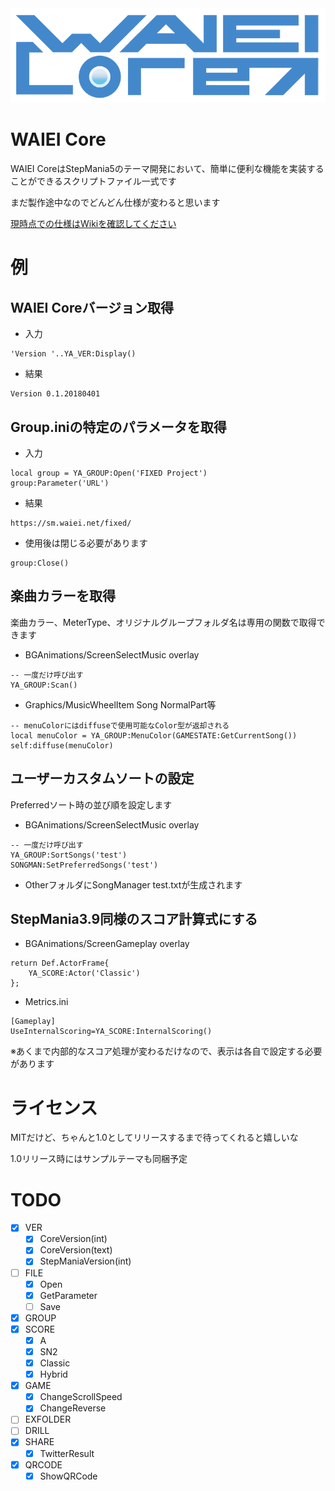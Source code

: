 <img src="sample/img/core-logo.png" alt="WAIEI Coreロゴ" title="WAIEI Coreロゴ">

# WAIEI Core
WAIEI CoreはStepMania5のテーマ開発において、簡単に便利な機能を実装することができるスクリプトファイル一式です

まだ製作途中なのでどんどん仕様が変わると思います

[現時点での仕様はWikiを確認してください](https://github.com/waiei/WAIEI-Core/wiki)


# 例
## WAIEI Coreバージョン取得

- 入力

```
'Version '..YA_VER:Display()
```

- 結果

```
Version 0.1.20180401
```

## Group.iniの特定のパラメータを取得

- 入力

```
local group = YA_GROUP:Open('FIXED Project')
group:Parameter('URL')
```

- 結果

```
https://sm.waiei.net/fixed/
```

- 使用後は閉じる必要があります

```
group:Close()
```

## 楽曲カラーを取得
楽曲カラー、MeterType、オリジナルグループフォルダ名は専用の関数で取得できます

- BGAnimations/ScreenSelectMusic overlay

```
-- 一度だけ呼び出す
YA_GROUP:Scan()
```

- Graphics/MusicWheelItem Song NormalPart等

```
-- menuColorにはdiffuseで使用可能なColor型が返却される
local menuColor = YA_GROUP:MenuColor(GAMESTATE:GetCurrentSong())
self:diffuse(menuColor)
```

## ユーザーカスタムソートの設定
Preferredソート時の並び順を設定します

- BGAnimations/ScreenSelectMusic overlay

```
-- 一度だけ呼び出す
YA_GROUP:SortSongs('test')
SONGMAN:SetPreferredSongs('test')
```

- OtherフォルダにSongManager test.txtが生成されます

## StepMania3.9同様のスコア計算式にする

- BGAnimations/ScreenGameplay overlay

```
return Def.ActorFrame{
    YA_SCORE:Actor('Classic')
};
```

- Metrics.ini

```
[Gameplay]
UseInternalScoring=YA_SCORE:InternalScoring()
```

※あくまで内部的なスコア処理が変わるだけなので、表示は各自で設定する必要があります


# ライセンス
MITだけど、ちゃんと1.0としてリリースするまで待ってくれると嬉しいな

1.0リリース時にはサンプルテーマも同梱予定


# TODO
- [x] VER
    - [x] CoreVersion(int)
    - [x] CoreVersion(text)
    - [x] StepManiaVersion(int)
- [ ] FILE
    - [x] Open
    - [x] GetParameter
    - [ ] Save
- [x] GROUP
- [x] SCORE
    - [x] A
    - [x] SN2
    - [x] Classic
    - [x] Hybrid
- [x] GAME
    - [x] ChangeScrollSpeed
    - [x] ChangeReverse
- [ ] EXFOLDER
- [ ] DRILL
- [x] SHARE
    - [x] TwitterResult
- [x] QRCODE
    - [x] ShowQRCode
